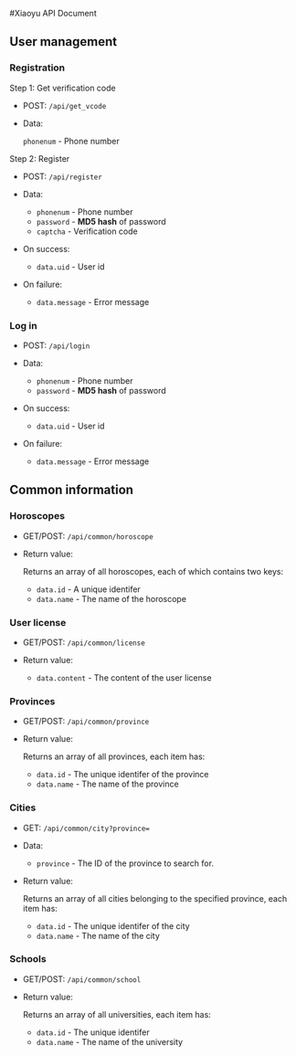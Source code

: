 #Xiaoyu API Document

## User management

### Registration 

Step 1: Get verification code

- POST: `/api/get_vcode`
- Data:

    `phonenum` - Phone number

Step 2: Register

- POST: `/api/register`

- Data:

    * `phonenum` - Phone number
    * `password` - **MD5 hash** of password
    * `captcha` - Verification code

- On success:

    * `data.uid` - User id

- On failure:

    * `data.message` - Error message

### Log in

- POST: `/api/login`

- Data:

    * `phonenum` - Phone number
    * `password` - **MD5 hash** of password

- On success:

    * `data.uid` - User id

- On failure:

    * `data.message` - Error message

## Common information

### Horoscopes

- GET/POST: `/api/common/horoscope`

- Return value:

    Returns an array of all horoscopes, each of which contains two keys:
    * `data.id` - A unique identifer 
    * `data.name` - The name of the horoscope

### User license

- GET/POST: `/api/common/license`

- Return value:
    
    * `data.content` - The content of the user license

### Provinces

- GET/POST: `/api/common/province`

- Return value:

    Returns an array of all provinces, each item has:
    * `data.id` - The unique identifer of the province
    * `data.name` - The name of the province

### Cities

- GET: `/api/common/city?province=`

- Data:
    
    * `province` - The ID of the province to search for.

- Return value:
    
    Returns an array of all cities belonging to the specified province, each item has:
    * `data.id` - The unique identifer of the city
    * `data.name` - The name of the city

### Schools

- GET/POST: `/api/common/school`

- Return value:

    Returns an array of all universities, each item has:
    * `data.id` - The unique identifer
    * `data.name` - The name of the university

